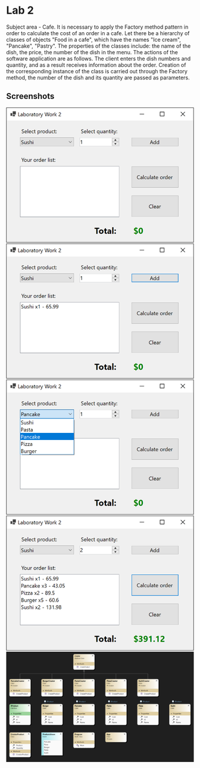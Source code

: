 # Lab 2

Subject area - Cafe. It is necessary to apply the Factory method pattern in order to calculate the cost of an order in a cafe. Let there be a hierarchy of classes of objects "Food in a cafe", which have the names "Ice cream", "Pancake", "Pastry". The properties of the classes include: the name of the dish, the price, the number of the dish in the menu. The actions of the software application are as follows. The client enters the dish numbers and quantity, and as a result receives information about the order. Creation of the corresponding instance of the class is carried out through the Factory method, the number of the dish and its quantity are passed as parameters.

## Screenshots

<img src=".github/image01.png">
<img src=".github/image02.png">
<img src=".github/image03.png">
<img src=".github/image04.png">
<img src=".github/image05.png">
